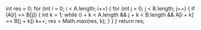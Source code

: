int res = 0;
for (int i = 0; i < A.length; i++) {
for (int j = 0; j < B.length; j++) {
if (A[i] == B[j]) {
int k = 1;
while (i + k < A.length && j + k < B.length && A[i + k] == B[j + k]) k++;
res = Math.max(res, k);
}
}
}
return res;